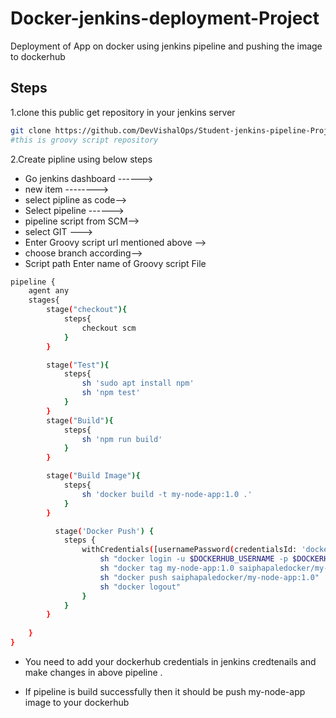 # Docker-jenkins-deployment-Project

Deployment of App on docker using jenkins pipeline and pushing the image to dockerhub

## Steps

1.clone this public get repository in your jenkins server
```bash
git clone https://github.com/DevVishalOps/Student-jenkins-pipeline-Project.git
#this is groovy script repository 
```

2.Create pipline using below steps
    
- Go jenkins dashboard ------> 
- new item --------> 
- select pipline as code--> 
- Select pipeline ------> 
- pipeline script from SCM-->
- select GIT ---> 
- Enter Groovy script url mentioned above --> 
- choose branch according--> 
- Script path Enter name of Groovy script File

```bash
pipeline {
    agent any
    stages{
        stage("checkout"){
            steps{
                checkout scm
            }
        }

        stage("Test"){
            steps{
                sh 'sudo apt install npm'
                sh 'npm test'
            }
        }        
        stage("Build"){
            steps{
                sh 'npm run build'
            }
        }

        stage("Build Image"){
            steps{
                sh 'docker build -t my-node-app:1.0 .'
            }
        } 

          stage('Docker Push') {
            steps {
                withCredentials([usernamePassword(credentialsId: 'docker_cred', passwordVariable: 'DOCKERHUB_PASSWORD', usernameVariable: 'DOCKERHUB_USERNAME')]) {
                    sh "docker login -u $DOCKERHUB_USERNAME -p $DOCKERHUB_PASSWORD"
                    sh "docker tag my-node-app:1.0 saiphapaledocker/my-node-app:1.0"
                    sh "docker push saiphapaledocker/my-node-app:1.0"
                    sh "docker logout"
                }
            }
        }
        
    }
}
```


 - You need to add your dockerhub credentials in jenkins credtenails and make changes in above pipeline .

- If pipeline is build successfully then it should be push my-node-app image  to your dockerhub
